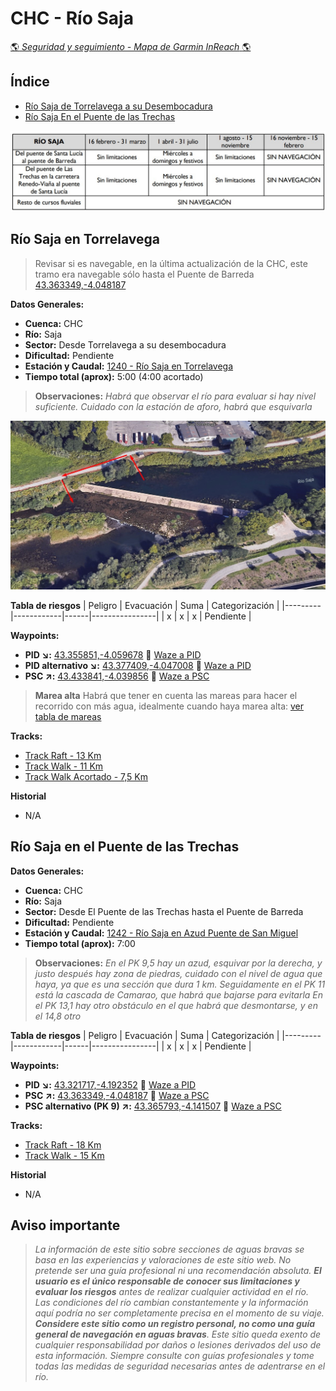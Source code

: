 # CHC - Río Saja
[:earth_americas: *Seguridad y seguimiento - Mapa de Garmin InReach* :earth_americas:](https://share.garmin.com/gpalacios82)

## Índice
* [Río Saja de Torrelavega a su Desembocadura](./CHC-Saja.md#río-saja-en-torrelavega)
* [Río Saja En el Puente de las Trechas](./CHC-Saja.md#río-saja-en-el-puente-de-las-trechas)

![](../misc/images/CHC-SajaTramosNavegables.jpg)

## Río Saja en Torrelavega

> Revisar si es navegable, en la última actualización de la CHC, este tramo era navegable sólo hasta el Puente de Barreda [43.363349,-4.048187](https://maps.app.goo.gl/WoR3oiQRJSGXN6VM9)

**Datos Generales:**
* **Cuenca:** CHC
* **Río:** Saja
* **Sector:** Desde Torrelavega a su desembocadura
* **Dificultad:** Pendiente
* **Estación y Caudal:** [1240 - Río Saja en Torrelavega](https://visor.saichcantabrico.es/)
* **Tiempo total (aprox):** 5:00 (4:00 acortado)

>**Observaciones:**
*Habrá que observar el río para evaluar si hay nivel suficiente. Cuidado con la estación de aforo, habrá que esquivarla*

![](../misc/images/CHC-SajaTorrelavegaEsquivar.jpg)

**Tabla de riesgos**
| Peligro | Evacuación | Suma | Categorización |
|---------|------------|------|----------------|
|    x    |     x      |   x  |   Pendiente    |

**Waypoints:**
* **PID :arrow_lower_right::** [43.355851,-4.059678](https://maps.app.goo.gl/gdPm3TkRxPG1piNh9) :car: [Waze a PID](https://waze.com/?ll=43.355851,-4.059678&navigate=yes)
* **PID alternativo :arrow_lower_right::** [43.377409,-4.047008](https://maps.app.goo.gl/yyHak9qt4zAj3yAF7) :car: [Waze a PID](https://waze.com/?ll=43.377409,-4.047008&navigate=yes)
* **PSC :arrow_upper_right::** [43.433841,-4.039856](https://maps.app.goo.gl/x1LJqr3k7kYBZHnQ8) :car: [Waze a PSC](https://waze.com/?ll=43.433841,-4.039856&navigate=yes)

> **Marea alta** Habrá que tener en cuenta las mareas para hacer el recorrido con más agua, idealmente cuando haya marea alta: [ver tabla de mareas](https://es.surf-forecast.com/breaks/Los-Locos/tides/latest)

**Tracks:**
* [Track Raft - 13 Km](https://connect.garmin.com/modern/course/263074652)
* [Track Walk - 11 Km](https://connect.garmin.com/modern/course/263074264)
* [Track Walk Acortado - 7,5 Km](https://connect.garmin.com/modern/course/289134936)

**Historial**
* N/A


## Río Saja en el Puente de las Trechas

**Datos Generales:**
* **Cuenca:** CHC
* **Río:** Saja
* **Sector:** Desde El Puente de las Trechas hasta el Puente de Barreda
* **Dificultad:** Pendiente
* **Estación y Caudal:** [1242 - Río Saja en Azud Puente de San Miguel](https://visor.saichcantabrico.es/)
* **Tiempo total (aprox):** 7:00

>**Observaciones:**
*En el PK 9,5 hay un azud, esquivar por la derecha, y justo después hay zona de piedras, cuidado con el nivel de agua que haya, ya que es una sección que dura 1 km.
Seguidamente en el PK 11 está la cascada de Camarao, que habrá que bajarse para evitarla
En el PK 13,1 hay otro obstáculo en el que habrá que desmontarse, y en el 14,8 otro*

**Tabla de riesgos**
| Peligro | Evacuación | Suma | Categorización |
|---------|------------|------|----------------|
|    x    |     x      |   x  |   Pendiente    |

**Waypoints:**
* **PID :arrow_lower_right::** [43.321717,-4.192352](https://maps.app.goo.gl/roJRTVVS8tkV2K298) :car: [Waze a PID](https://waze.com/?ll=43.321717,-4.192352&navigate=yes)
* **PSC :arrow_upper_right::** [43.363349,-4.048187](https://maps.app.goo.gl/XLT31CkRMG9ps1By5) :car: [Waze a PSC](https://waze.com/?ll=43.363349,-4.048187&navigate=yes)
* **PSC alternativo (PK 9) :arrow_upper_right::** [43.365793,-4.141507](https://maps.app.goo.gl/pgeYijKzSQeGsamP9) :car: [Waze a PSC](https://waze.com/?ll=43.365793,-4.141507&navigate=yes)

**Tracks:**
* [Track Raft - 18 Km](https://connect.garmin.com/modern/course/263471589)
* [Track Walk - 15 Km](https://connect.garmin.com/modern/course/263469697)

**Historial**
* N/A


## Aviso importante
>*La información de este sitio sobre secciones de aguas bravas se basa en las experiencias y valoraciones de este sitio web. No pretende ser una guía profesional ni una recomendación absoluta. **El usuario es el único responsable de conocer sus limitaciones y evaluar los riesgos** antes de realizar cualquier actividad en el río. Las condiciones del río cambian constantemente y la información aquí podría no ser completamente precisa en el momento de su viaje. **Considere este sitio como un registro personal, no como una guía general de navegación en aguas bravas**. Este sitio queda exento de cualquier responsabilidad por daños o lesiones derivados del uso de esta información. Siempre consulte con guías profesionales y tome todas las medidas de seguridad necesarias antes de adentrarse en el río.*